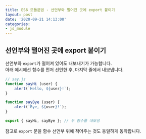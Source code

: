 ```yaml
---
title: ES6 모듈문법 - 선언부와 떨어진 곳에 export 붙이기
layout: post
date: '2020-09-21 14:13:00'
categories:
- js_module
---
```


## 선언부와 떨어진 곳에 export 붙이기

선언부와 `export`가 떨어져 있어도 내보내기가 가능합니다.  
아래 예시에선 함수를 먼저 선언한 후, 마지막 줄에서 내보냅니다.

```javascript
// say.js
function sayHi (user) {
    alert(`Hello, ${user}!`);
}

function sayBye (user) {
    alert(`Bye, ${user}!`);
}

export { sayHi, sayBye }; // 두 함수를 내보냄
```

참고로 `export` 문을 함수 선언부 위에 적어주는 것도 동일하게 동작합니다.
